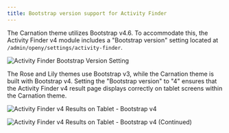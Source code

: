 ```yaml
---
title: Bootstrap version support for Activity Finder
---
```


The Carnation theme utilizes Bootstrap v4.6. To accommodate this, the Activity Finder v4 module includes a "Bootstrap version" setting located at `/admin/openy/settings/activity-finder`.

![Activity Finder Bootstrap Version Setting](https://user-images.githubusercontent.com/563412/130978526-fd949acf-1b00-4d20-93f0-cb339a23cb65.png)

The Rose and Lily themes use Bootstrap v3, while the Carnation theme is built with Bootstrap v4.  Setting the "Bootstrap version" to "4" ensures that the Activity Finder v4 result page displays correctly on tablet screens within the Carnation theme.

![Activity Finder v4 Results on Tablet - Bootstrap v4](https://user-images.githubusercontent.com/563412/130978729-45954c96-2190-46c1-aa20-66cf596ab52d.png)

![Activity Finder v4 Results on Tablet - Bootstrap v4 (Continued)](https://user-images.githubusercontent.com/563412/130978794-6d99e3cb-8794-4e13-bc9d-c181458b237f.png)
